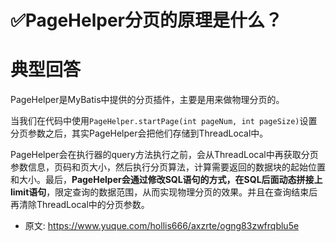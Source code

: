 # ✅PageHelper分页的原理是什么？
<!--page header-->

<a name="W7pDZ"></a>
# 典型回答

PageHelper是MyBatis中提供的分页插件，主要是用来做物理分页的。

当我们在代码中使用`PageHelper.startPage(int pageNum, int pageSize)`设置分页参数之后，其实PageHelper会把他们存储到ThreadLocal中。

PageHelper会在执行器的query方法执行之前，会从ThreadLocal中再获取分页参数信息，页码和页大小，然后执行分页算法，计算需要返回的数据块的起始位置和大小。最后，**PageHelper会通过修改SQL语句的方式，在SQL后面动态拼接上limit语句**，限定查询的数据范围，从而实现物理分页的效果。并且在查询结束后再清除ThreadLocal中的分页参数。


<!--page footer-->
- 原文: <https://www.yuque.com/hollis666/axzrte/ogng83zwfrqblu5e>
